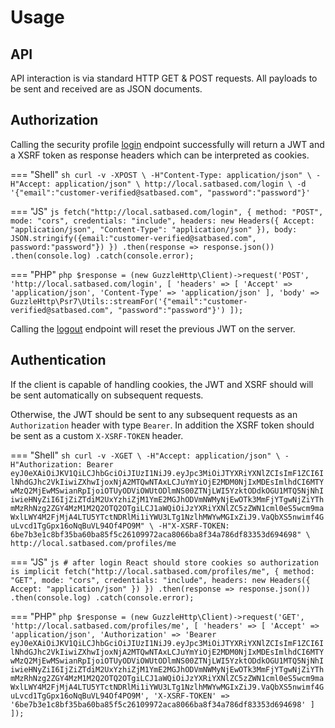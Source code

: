 # Usage


## API

API interaction is via standard HTTP GET & POST requests. All payloads to be sent and received are as JSON documents.

## Authorization

Calling the security profile [login](Security/Profile/login.md) endpoint successfully will return a JWT and a XSRF token as response headers which can be interpreted as cookies.

=== "Shell"
    ```sh
    curl -v -XPOST \
    -H"Content-Type: application/json" \
    -H"Accept: application/json" \
    http://local.satbased.com/login \
    -d '{"email":"customer-verified@satbased.com", "password":"password"}'
    ```

=== "JS"
    ```js
    fetch("http://local.satbased.com/login", {
        method: "POST",
        mode: "cors",
        credentials: "include",
        headers: new Headers({
            Accept: "application/json",
            "Content-Type": "application/json"
        }),
        body: JSON.stringify({email:"customer-verified@satbased.com", password:"password"})
    })
    .then(response => response.json())
    .then(console.log)
    .catch(console.error);
    ```

=== "PHP"
    ```php
    $response = (new GuzzleHttp\Client)->request('POST', 'http://local.satbased.com/login', [
        'headers' => [
            'Accept' => 'application/json',
            'Content-Type' => 'application/json'
        ],
        'body' => GuzzleHttp\Psr7\Utils::streamFor('{"email":"customer-verified@satbased.com", "password":"password"}')
    ]);
    ```

Calling the [logout](Security/Profile/logout.md) endpoint will reset the previous JWT on the server.

## Authentication

If the client is capable of handling cookies, the JWT and XSRF should will be sent automatically on subsequent requests.

Otherwise, the JWT should be sent to any subsequent requests as an `Authorization` header with type `Bearer`. In addition the XSRF token should be sent as a custom `X-XSRF-TOKEN` header.

=== "Shell"
    ```sh
    curl -v -XGET \
    -H"Accept: application/json" \
    -H"Authorization: Bearer eyJ0eXAiOiJKV1QiLCJhbGciOiJIUzI1NiJ9.eyJpc3MiOiJTYXRiYXNlZCIsImF1ZCI6IlNhdGJhc2VkIiwiZXhwIjoxNjA2MTQwNTAxLCJuYmYiOjE2MDM0NjIxMDEsImlhdCI6MTYwMzQ2MjEwMSwianRpIjoiOTUyODViOWUtODlmNS00ZTNjLWI5YzktODdkOGU1MTQ5NjNhIiwieHNyZiI6IjZiZTdiM2UxYzhiZjM1YmE2MGJhODVmNWMyNjEwOTk3MmFjYTgwNjZiYThmMzRhNzg2ZGY4MzM1M2Q2OTQ2OTgiLCJ1aWQiOiJzYXRiYXNlZC5zZWN1cml0eS5wcm9maWxlLWY4M2FjMjA4LTU5YTctNDRlMi1iYWU3LTg1NzlhMWYwMGIxZiJ9.VaQbXS5nwimf4GuLvcd1TgGpx16oNqBuVL94Of4PO9M" \
    -H"X-XSRF-TOKEN: 6be7b3e1c8bf35ba60ba85f5c26109972aca8066ba8f34a786df83353d694698" \
    http://local.satbased.com/profiles/me
    ```

=== "JS"
    ```js
    # after login React should store cookies so authorization is implicit
    fetch("http://local.satbased.com/profiles/me", {
        method: "GET",
        mode: "cors",
        credentials: "include",
        headers: new Headers({
            Accept: "application/json"
        })
    })
    .then(response => response.json())
    .then(console.log)
    .catch(console.error);
    ```

=== "PHP"
    ```php
    $response = (new GuzzleHttp\Client)->request('GET', 'http://local.satbased.com/profiles/me', [
        'headers' => [
            'Accept' => 'application/json',
            'Authorization' => 'Bearer eyJ0eXAiOiJKV1QiLCJhbGciOiJIUzI1NiJ9.eyJpc3MiOiJTYXRiYXNlZCIsImF1ZCI6IlNhdGJhc2VkIiwiZXhwIjoxNjA2MTQwNTAxLCJuYmYiOjE2MDM0NjIxMDEsImlhdCI6MTYwMzQ2MjEwMSwianRpIjoiOTUyODViOWUtODlmNS00ZTNjLWI5YzktODdkOGU1MTQ5NjNhIiwieHNyZiI6IjZiZTdiM2UxYzhiZjM1YmE2MGJhODVmNWMyNjEwOTk3MmFjYTgwNjZiYThmMzRhNzg2ZGY4MzM1M2Q2OTQ2OTgiLCJ1aWQiOiJzYXRiYXNlZC5zZWN1cml0eS5wcm9maWxlLWY4M2FjMjA4LTU5YTctNDRlMi1iYWU3LTg1NzlhMWYwMGIxZiJ9.VaQbXS5nwimf4GuLvcd1TgGpx16oNqBuVL94Of4PO9M',
            'X-XSRF-TOKEN' => '6be7b3e1c8bf35ba60ba85f5c26109972aca8066ba8f34a786df83353d694698'
        ]
    ]);
    ```